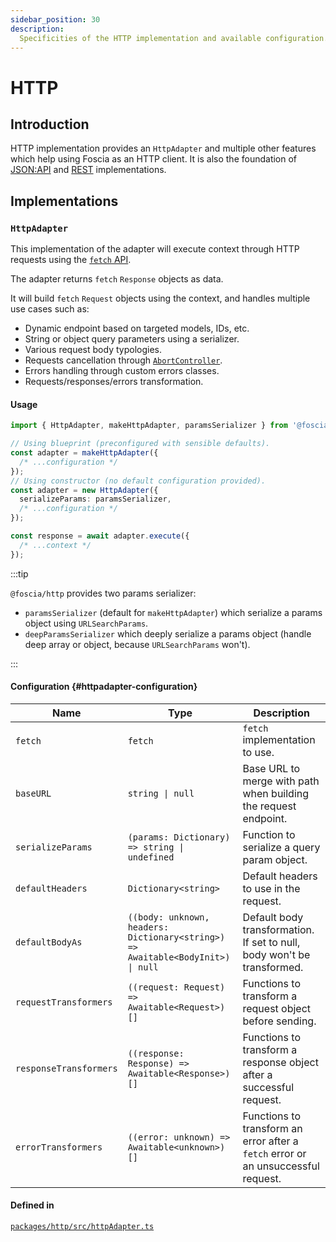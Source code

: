 ```yaml
---
sidebar_position: 30
description:
  Specificities of the HTTP implementation and available configuration.
---
```


# HTTP

## Introduction

HTTP implementation provides an `HttpAdapter` and multiple other features which
help using Foscia as an HTTP client. It is also the foundation of
[JSON:API](/docs/digging-deeper/implementations/jsonapi) and
[REST](/docs/digging-deeper/implementations/rest) implementations.

## Implementations

### `HttpAdapter`

This implementation of the adapter will execute context through HTTP requests
using the
[`fetch` API](https://developer.mozilla.org/en-US/docs/Web/API/Fetch_API).

The adapter returns `fetch` `Response` objects as data.

It will build `fetch` `Request` objects using the context, and handles multiple
use cases such as:

- Dynamic endpoint based on targeted models, IDs, etc.
- String or object query parameters using a serializer.
- Various request body typologies.
- Requests cancellation through
  [`AbortController`](https://developer.mozilla.org/en-US/docs/Web/API/AbortController).
- Errors handling through custom errors classes.
- Requests/responses/errors transformation.

#### Usage

```typescript
import { HttpAdapter, makeHttpAdapter, paramsSerializer } from '@foscia/http';

// Using blueprint (preconfigured with sensible defaults).
const adapter = makeHttpAdapter({
  /* ...configuration */
});
// Using constructor (no default configuration provided).
const adapter = new HttpAdapter({
  serializeParams: paramsSerializer,
  /* ...configuration */
});

const response = await adapter.execute({
  /* ...context */
});
```

:::tip

`@foscia/http` provides two params serializer:

- `paramsSerializer` (default for `makeHttpAdapter`) which serialize a params
  object using `URLSearchParams`.
- `deepParamsSerializer` which deeply serialize a params object (handle deep
  array or object, because `URLSearchParams` won't).

:::

#### Configuration {#httpadapter-configuration}

| Name                   | Type                                                                                               | Description                                                                       |
| ---------------------- | -------------------------------------------------------------------------------------------------- | --------------------------------------------------------------------------------- |
| `fetch`                | `fetch`                                                                                            | `fetch` implementation to use.                                                    |
| `baseURL`              | <code>string &vert; null</code>                                                                    | Base URL to merge with path when building the request endpoint.                   |
| `serializeParams`      | <code>(params: Dictionary) => string &vert; undefined</code>                                       | Function to serialize a query param object.                                       |
| `defaultHeaders`       | `Dictionary<string>`                                                                               | Default headers to use in the request.                                            |
| `defaultBodyAs`        | <code>((body: unknown, headers: Dictionary\<string\>) => Awaitable\<BodyInit\>) &vert; null</code> | Default body transformation. If set to null, body won't be transformed.           |
| `requestTransformers`  | `((request: Request) => Awaitable<Request>)[]`                                                     | Functions to transform a request object before sending.                           |
| `responseTransformers` | `((response: Response) => Awaitable<Response>)[]`                                                  | Functions to transform a response object after a successful request.              |
| `errorTransformers`    | `((error: unknown) => Awaitable<unknown>)[]`                                                       | Functions to transform an error after a `fetch` error or an unsuccessful request. |

#### Defined in

[`packages/http/src/httpAdapter.ts`](https://github.com/foscia-dev/foscia/blob/main/packages/http/src/httpAdapter.ts)
